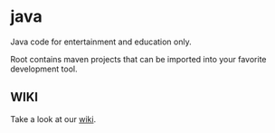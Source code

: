 # java
Java code for entertainment and education only.

Root contains maven projects that can be imported into your favorite development tool.

## WIKI

Take a look at our [wiki](https://github.com/Heiges/java/wiki).
